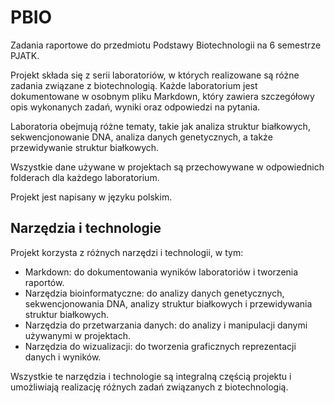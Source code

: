 # PBIO

Zadania raportowe do przedmiotu Podstawy Biotechnologii na 6 semestrze PJATK.

Projekt składa się z serii laboratoriów, w których realizowane są różne zadania związane z biotechnologią. Każde laboratorium jest dokumentowane w osobnym pliku Markdown, który zawiera szczegółowy opis wykonanych zadań, wyniki oraz odpowiedzi na pytania.

Laboratoria obejmują różne tematy, takie jak analiza struktur białkowych, sekwencjonowanie DNA, analiza danych genetycznych, a także przewidywanie struktur białkowych.

Wszystkie dane używane w projektach są przechowywane w odpowiednich folderach dla każdego laboratorium.

Projekt jest napisany w języku polskim.

## Narzędzia i technologie

Projekt korzysta z różnych narzędzi i technologii, w tym:

- Markdown: do dokumentowania wyników laboratoriów i tworzenia raportów.
- Narzędzia bioinformatyczne: do analizy danych genetycznych, sekwencjonowania DNA, analizy struktur białkowych i przewidywania struktur białkowych.
- Narzędzia do przetwarzania danych: do analizy i manipulacji danymi używanymi w projektach.
- Narzędzia do wizualizacji: do tworzenia graficznych reprezentacji danych i wyników.

Wszystkie te narzędzia i technologie są integralną częścią projektu i umożliwiają realizację różnych zadań związanych z biotechnologią.
